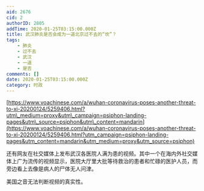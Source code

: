 ```yaml
---
aid: 2676
cid: 2
authorID: 2805
addTime: 2020-01-25T03:15:00.000Z
title: 武汉肺炎是否会成为一道北京过不去的“坎”？
tags:
    - 肺炎
    - 过不去
    - 武汉
    - 一道
    - 是否
comments: []
date: 2020-01-25T03:15:00.000Z
category: 时政
---
```


[https://www.voachinese.com/a/wuhan-coronavirus-poses-another-threat-to-xi-20200124/5259406.html?utm\_medium=proxy&utm\_campaign=psiphon-landing-pages&utm\_source=psiphon&utm\_content=mandarin](https://www.voachinese.com/a/wuhan-coronavirus-poses-another-threat-to-xi-20200124/5259406.html?utm_campaign=psiphon-landing-pages&utm_content=mandarin&utm_medium=proxy&utm_source=psiphon)

还有网友在社交媒体上发布武汉各医院人满为患的视频。其中一个在海内外社交媒体上广为流传的视频显示，医院大厅里大批等待救治的患者和忙碌的医护人员，而旁边看上去像是病人的尸体无人问津。

美国之音无法判断视频的真实性。

